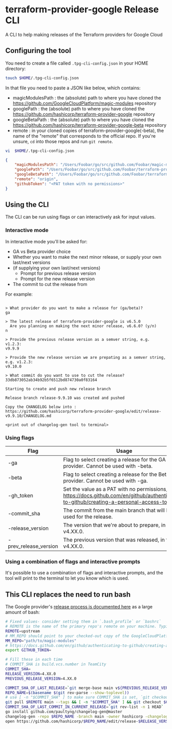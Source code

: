 # terraform-provider-google Release CLI
A CLI to help making releases of the Terraform providers for Google Cloud

## Configuring the tool

You need to create a file called `.tpg-cli-config.json` in your HOME directory:

```bash
touch $HOME/.tpg-cli-config.json
```

In that file you need to paste a JSON like below, which contains:
- magicModulesPath : the (absolute) path to where you have cloned the https://github.com/GoogleCloudPlatform/magic-modules repository
- googlePath : the (absolute) path to where you have cloned the https://github.com/hashicorp/terraform-provider-google repository
- googleBetaPath : the (absolute) path to where you have cloned the https://github.com/hashicorp/terraform-provider-google-beta repository
- remote : in your cloned copies of terraform-provider-google(-beta), the name of the "remote"  that corresponds to the official repo. If you're unsure, `cd` into those repos and run `git remote`.


```bash
vi  $HOME/.tpg-cli-config.json
```

```json
{
    "magicModulesPath": "/Users/Foobar/go/src/github.com/Foobar/magic-modules",
    "googlePath": "/Users/Foobar/go/src/github.com/Foobar/terraform-provider-google",
    "googleBetaPath": "/Users/Foobar/go/src/github.com/Foobar/terraform-provider-google-beta",
    "remote": "origin",
    "githubToken": "<PAT token with no permissions>"
}
```

## Using the CLI

The CLI can be run using flags or can interactively ask for input values.

### Interactive mode

In interactive mode you'll be asked for:
- GA vs Beta provider choice
- Whether you want to make the next minor release, or supply your own last/next versions
- (if supplying your own last/next versions)
   - Prompt for previous release version
   - Prompt for the new release version
- The commit to cut the release from

For example:

```

> What provider do you want to make a release for (ga/beta)?
ga

> The latest release of terraform-provider-google is v6.5.0
  Are you planning on making the next minor release, v6.6.0? (y/n)
n

> Provide the previous release version as a semver string, e.g. v1.2.3:
v9.9.9

> Provide the new release version we are prepating as a semver string, e.g. v1.2.3:
v9.10.0

> What commit do you want to use to cut the release?
33db873052ab34b92b5f6512bd874730a0f83164

Starting to create and push new release branch

Release branch release-9.9.10 was created and pushed

Copy the CHANGELOG below into : https://github.com/hashicorp/terraform-provider-google/edit/release-v9.9.10/CHANGELOG.md

<print out of changelog-gen tool to terminal>
```

### Using flags

| Flag                  | Usage                                                                                                                                         |
|-----------------------|-----------------------------------------------------------------------------------------------------------------------------------------------|
| -ga                   | Flag to select creating a release for the GA provider. Cannot be used with -beta.                                                             |
| -beta                 | Flag to select creating a release for the Beta provider. Cannot be used with -ga.                                                             |
| -gh_token             | Set the value as a PAT with no permissions, see: https://docs.github.com/en/github/authenticating-to-github/creating-a-personal-access-token" |
| -commit_sha           | The commit from the main branch that will be used for the release.                                                                            |
| -release_version      | The version that we're about to prepare, in format v4.XX.0.                                                                                   |
| -prev_release_version | The previous version that was released, in format v4.XX.0.                                                                                    |


### Using a combination of flags and interactive prompts

It's possible to use a combination of flags and interactive prompts, and the tool will print to the terminal to let you know which is used.

## This CLI replaces the need to run bash

The Google provider's [release process is documented here]([https://github.com/hashicorp/terraform-provider-google/wiki/Release-Process](https://github.com/hashicorp/terraform-provider-google/wiki/Release-Process#on-wednesday)) as a large amount of bash:

```bash
# Fixed values- consider setting them in `.bash_profile` or `bashrc`
# REMOTE is the name of the primary repo's remote on your machine. Typically `upstream` or `origin`
REMOTE=upstream
# MM_REPO should point to your checked-out copy of the GoogleCloudPlatform/magic-modules repo
MM_REPO="path/to/magic-modules"
# https://docs.github.com/en/github/authenticating-to-github/creating-a-personal-access-token, no permissions
export GITHUB_TOKEN=

# Fill these in each time
# COMMIT_SHA is build.vcs.number in TeamCity
COMMIT_SHA= 
RELEASE_VERSION=4.XX.0
PREVIOUS_RELEASE_VERSION=4.XX.0

COMMIT_SHA_OF_LAST_RELEASE=`git merge-base main v${PREVIOUS_RELEASE_VERSION}`
REPO_NAME=$(basename $(git rev-parse --show-toplevel))
# use [ -n "$COMMIT_SHA" ] to make sure COMMIT_SHA is set, `git checkout` is a valid command on its own
git pull $REMOTE main --tags && [ -n "$COMMIT_SHA" ] && git checkout $COMMIT_SHA && git checkout -b release-$RELEASE_VERSION && git push -u $REMOTE release-$RELEASE_VERSION
COMMIT_SHA_OF_LAST_COMMIT_IN_CURRENT_RELEASE=`git rev-list -n 1 HEAD`
go install github.com/paultyng/changelog-gen@master
changelog-gen -repo $REPO_NAME -branch main -owner hashicorp -changelog ${MM_REPO}/.ci/changelog.tmpl -releasenote ${MM_REPO}/.ci/release-note.tmpl -no-note-label "changelog: no-release-note" $COMMIT_SHA_OF_LAST_RELEASE $COMMIT_SHA_OF_LAST_COMMIT_IN_CURRENT_RELEASE
open https://github.com/hashicorp/$REPO_NAME/edit/release-$RELEASE_VERSION/CHANGELOG.md
```
